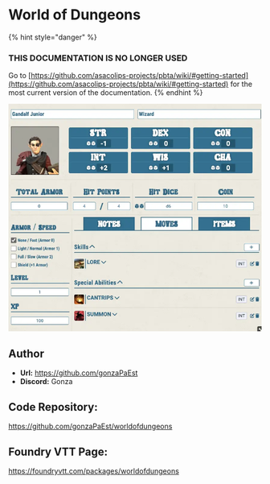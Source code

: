 # World of Dungeons

{% hint style="danger" %}
### THIS DOCUMENTATION IS NO LONGER USED

Go to [https://github.com/asacolips-projects/pbta/wiki/#getting-started](https://github.com/asacolips-projects/pbta/wiki/#getting-started) for the most current version of the documentation.
{% endhint %}

![screenshot](https://raw.githubusercontent.com/gonzaPaEst/worldofdungeons/main/styles/img/WoDu-Sheet.webp)

## Author

* **Url:** https://github.com/gonzaPaEst
* **Discord:** Gonza

## Code Repository:

https://github.com/gonzaPaEst/worldofdungeons

## Foundry VTT Page:

https://foundryvtt.com/packages/worldofdungeons
